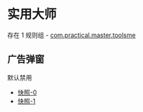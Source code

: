 # 实用大师

存在 1 规则组 - [com.practical.master.toolsme](/src/apps/com.practical.master.toolsme.ts)

## 广告弹窗

默认禁用

- [快照-0](https://i.gkd.li/i/13581740)
- [快照-1](https://i.gkd.li/i/13582110)
